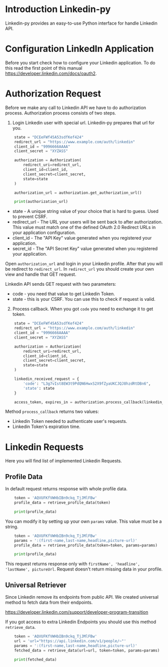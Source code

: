 # Introduction Linkedin-py

Linkedin-py provides an easy-to-use Python interface for handle Linkedin API.

# Configuration LinkedIn Application

Before you start check how to configure your Linkedin application. To do this read the first point of this manual https://developer.linkedin.com/docs/oauth2.


# Authorization Request

Before we make any call to Linkedin API we have to do authorization process. Authorization process consists of two steps.

1. Login Linkedin user with special url. Linkedin-py prepares that url for you.

```python
    state = "DCEeFWf45A53sdfKef424"
    redirect_url = "https://www.example.com/auth/linkedin"
    client_id = "9996666AAAA"
    client_secret = "XYZASS"

    authorization = Authorization(
        redirect_uri=redirect_url, 
        client_id=client_id, 
        client_secret=client_secret, 
        state=state
    )

    authorization_url = authorization.get_authorization_url()

    print(authorization_url)
```
- state - A unique string value of your choice that is hard to guess. Used to prevent CSRF.
- redirect_url - The URL your users will be sent back to after authorization. This value must match one of the defined OAuth 2.0 Redirect URLs in your application configuration.
- client_id - The "API Key" value generated when you registered your application.
- secret_id - The "API Secret Key" value generated when you registered your application.

Open `authorization_url` and login in your Linkedin profile. After that you will be redirect to `redirect_url`.
In `redirect_url` you should create your own view and handle that GET request.

Linkedin API sends GET request with two parameters:
- code - you need that value to get Linkedin Token.
- state - this is your CSRF. You can use this to check if request is valid.

2. Process callback.
When you got `code` you need to exchange it to get token.

```python
    state = "DCEeFWf45A53sdfKef424"
    redirect_url = "https://www.example.com/auth/linkedin"
    client_id = "9996666AAAA"
    client_secret = "XYZASS"

    authorization = Authorization(
        redirect_uri=redirect_url,
        client_id=client_id,
        client_secret=client_secret,
        state=state
    )

    linkedin_received_request = {
        'code': "L3g7vIst8EW3t9PdQN6HwxS2X9fZyaUKCJQJ8hzdRtDBn6",
        'state': state
    }

    access_token, expires_in = authorization.process_callback(linkedin_received_request)
```

Method `process_callback` returns two values:
   - Linkedin Token needed to authenticate user's requests.
   - Linkedin Token's expiration time.


# Linkedin Requests

Here you will find list of implemented Linkedin Requests.

## Profile Data

In default request returns response with whole profile data.

```python
    token = 'AQVUFKfVWHbIBn9ckq_TjJMlFBw'
    profile_data = retrieve_profile_data(token)

    print(profile_data)
```

You can modify it by setting up your own `params` value. This value must be a string.

```python
    token = 'AQVUFKfVWHbIBn9ckq_TjJMlFBw'
    params = ':(first-name,last-name,headline,picture-url)'
    profile_data = retrieve_profile_data(token=token, params=params)

    print(profile_data)
```

This request returns response only with `firstName', 'headline', 'lastName', pictureUrl`.
Request doesn't return missing data in your profile.

## Universal Retriever

Since Linkedin remove its endpoints from public API. We created universal method to fetch data from their endpoints.

https://developer.linkedin.com/support/developer-program-transition

If you got access to extra Linkedin Endpoints you should use this method `retrieve_data`.

```python
    token = 'AQVUFKfVWHbIBn9ckq_TjJMlFBw'
    url = 'url="https://api.linkedin.com/v1/people/~"'
    params = ':(first-name,last-name,headline,picture-url)'
    fetched_data = retrieve_data(url=url, token=token, params=params)

    print(fetched_data)
```